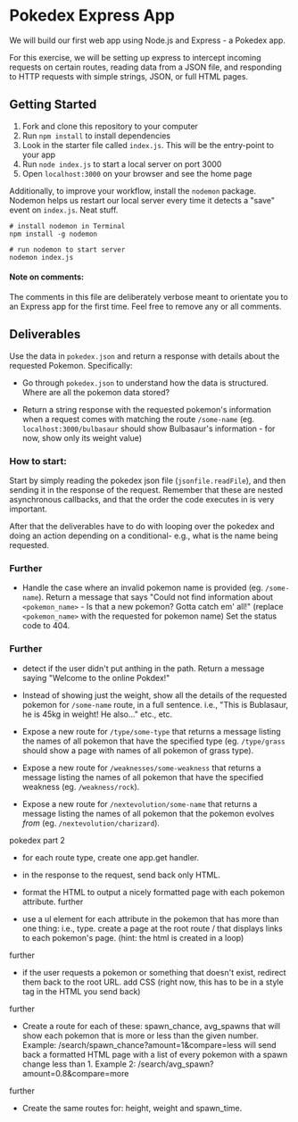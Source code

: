 # Pokedex Express App

We will build our first web app using Node.js and Express - a Pokedex app.

For this exercise, we will be setting up express to intercept incoming requests on certain routes, reading data from a JSON file, and responding to HTTP requests with simple strings, JSON, or full HTML pages.

## Getting Started

1.  Fork and clone this repository to your computer
2.  Run `npm install` to install dependencies
3.  Look in the starter file called `index.js`. This will be the entry-point to your app
4.  Run `node index.js` to start a local server on port 3000
5.  Open `localhost:3000` on your browser and see the home page

Additionally, to improve your workflow, install the `nodemon` package. Nodemon helps us restart our local server every time it detects a "save" event on `index.js`. Neat stuff.

```
# install nodemon in Terminal
npm install -g nodemon

# run nodemon to start server
nodemon index.js
```

#### Note on comments:

The comments in this file are deliberately verbose meant to orientate you to an Express app for the first time. Feel free to remove any or all comments.

## Deliverables

Use the data in `pokedex.json` and return a response with details about the requested Pokemon. Specifically:

* Go through `pokedex.json` to understand how the data is structured. Where are all the pokemon data stored?

* Return a string response with the requested pokemon's information when a request comes with matching the route `/some-name` (eg. `localhost:3000/bulbasaur` should show Bulbasaur's information - for now, show only its weight value)

### How to start:
Start by simply reading the pokedex json file (`jsonfile.readFile`), and then sending it in the response of the request. Remember that these are nested asynchronous callbacks, and that the order the code executes in is very important.

After that the deliverables have to do with looping over the pokedex and doing an action depending on a conditional- e.g., what is the name being requested.

### Further

* Handle the case where an invalid pokemon name is provided (eg. `/some-name`). Return a message that says "Could not find information about `<pokemon_name>` - Is that a new pokemon? Gotta catch em' all!" (replace `<pokemon_name>` with the requested for pokemon name) Set the status code to 404.

### Further

* detect if the user didn't put anthing in the path. Return a message saying "Welcome to the online Pokdex!"

* Instead of showing just the weight, show all the details of the requested pokemon for `/some-name` route, in a full sentence. i.e., "This is Bublasaur, he is 45kg in weight! He also..." etc., etc.

* Expose a new route for `/type/some-type` that returns a message listing the names of all pokemon that have the specified type (eg. `/type/grass` should show a page with names of all pokemon of grass type).

* Expose a new route for `/weaknesses/some-weakness` that returns a message listing the names of all pokemon that have the specified weakness (eg. `/weakness/rock`).

* Expose a new route for `/nextevolution/some-name` that returns a message listing the names of all pokemon that the pokemon evolves *from* (eg. `/nextevolution/charizard`).

pokedex part 2
* for each route type, create one app.get handler.
* in the response to the request, send back only HTML.
* format the HTML to output a nicely formatted page with each pokemon attribute.
further

* use a ul element for each attribute in the pokemon that has more than one thing: i.e., type.
create a page at the root route / that displays links to each pokemon's page. (hint: the html is created in a loop)

further
* if the user requests a pokemon or something that doesn't exist, redirect them back to the root URL.
add CSS (right now, this has to be in a style tag in the HTML you send back)

further
* Create a route for each of these: spawn_chance, avg_spawns that will show each pokemon that is more or less than the given number. Example: /search/spawn_chance?amount=1&compare=less will send back a formatted HTML page with a list of every pokemon with a spawn change less than 1. Example 2: /search/avg_spawn?amount=0.8&compare=more

further
* Create the same routes for: height, weight and spawn_time.


